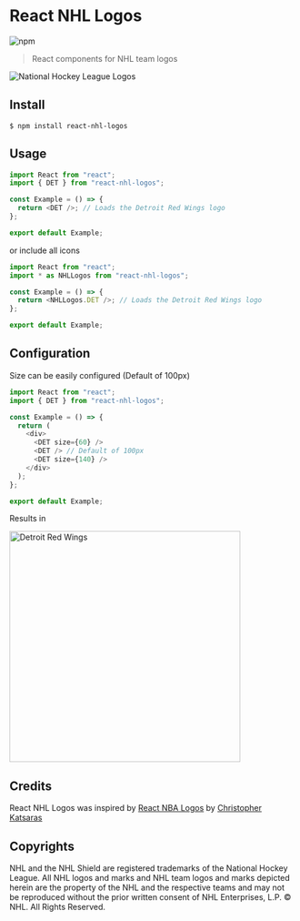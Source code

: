 # React NHL Logos

![npm](https://img.shields.io/npm/v/react-nhl-logos)

> React components for NHL team logos

![National Hockey League Logos](https://user-images.githubusercontent.com/115338/62236549-4cb9e780-b39d-11e9-9562-a7173ec08c68.jpg)

## Install

```shell
$ npm install react-nhl-logos
```

## Usage

```js
import React from "react";
import { DET } from "react-nhl-logos";

const Example = () => {
  return <DET />; // Loads the Detroit Red Wings logo
};

export default Example;
```

or include all icons

```js
import React from "react";
import * as NHLLogos from "react-nhl-logos";

const Example = () => {
  return <NHLLogos.DET />; // Loads the Detroit Red Wings logo
};

export default Example;
```

## Configuration

Size can be easily configured (Default of 100px)

```js
import React from "react";
import { DET } from "react-nhl-logos";

const Example = () => {
  return (
    <div>
      <DET size={60} />
      <DET /> // Default of 100px
      <DET size={140} />
    </div>
  );
};

export default Example;
```

Results in

<img width="406" alt="Detroit Red Wings" src="https://user-images.githubusercontent.com/115338/62148533-e1eaac80-b2c7-11e9-98e3-aab73b0e7885.png">

## Credits

React NHL Logos was inspired by [React NBA Logos](https://github.com/ChrisKatsaras/react-nba-logos) by [Christopher Katsaras](https://github.com/ChrisKatsaras)

## Copyrights

NHL and the NHL Shield are registered trademarks of the National Hockey League. All NHL logos and marks and NHL team logos and marks depicted herein are the property of the NHL and the respective teams and may not be reproduced without the prior written consent of NHL Enterprises, L.P. © NHL. All Rights Reserved.

